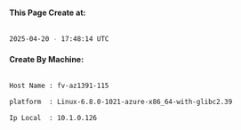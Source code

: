 
   
#### This Page Create at:

```bash

2025-04-20 - 17:48:14 UTC

```

#### Create By Machine:

```bash

Host Name : fv-az1391-115

platform  : Linux-6.8.0-1021-azure-x86_64-with-glibc2.39

Ip Local  : 10.1.0.126

```

